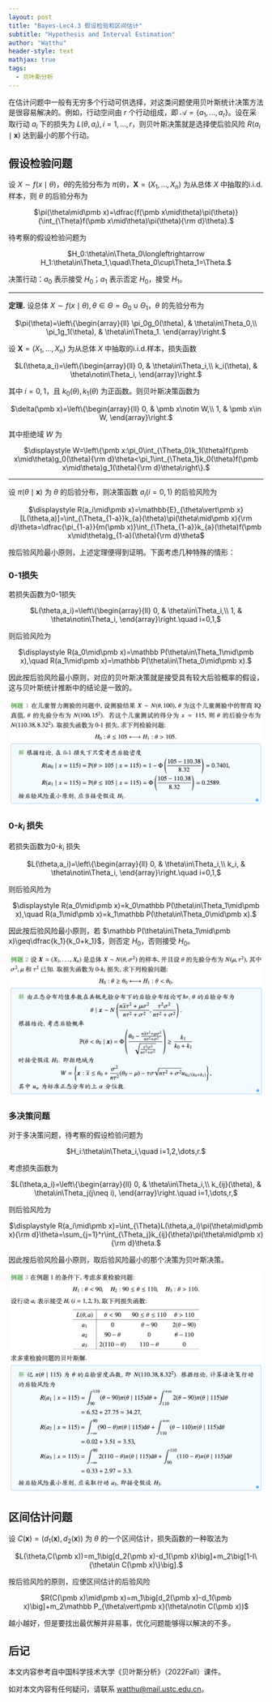 ```yaml
---
layout: post
title: "Bayes-Lec4.3 假设检验和区间估计"
subtitle: "Hypothesis and Interval Estimation"
author: "Watthu"
header-style: text
mathjax: true
tags:
  - 贝叶斯分析
---
```


在估计问题中一般有无穷多个行动可供选择，对这类问题使用贝叶斯统计决策方法是很容易解决的。例如，行动空间由 $r$ 个行动组成，即 $\mathscr{A}=\{a_1,\dots,a_r\}$。设在采取行动 $a_i$ 下的损失为 $L(\theta,a_i),i=1,\dots,r$，则贝叶斯决策就是选择使后验风险 $R(a_i\mid\pmb x)$ 达到最小的那个行动。

## 假设检验问题

设 $X\sim f(x\mid\theta)$，$\theta$的先验分布为 $\pi(\theta)$，$\pmb X=(X_1,\dots,X_n)$ 为从总体 $X$ 中抽取的i.i.d.样本，则 $\theta$ 的后验分布为
<center>
$\pi(\theta\mid\pmb x)=\dfrac{f(\pmb x\mid\theta)\pi(\theta)}{\int_{\Theta}f(\pmb x\mid\theta)\pi(\theta){\rm d}\theta}.$
</center>

待考察的假设检验问题为
<center>
$H_0:\theta\in\Theta_0\longleftrightarrow H_1:\theta\in\Theta_1,\quad\Theta_0\cup\Theta_1=\Theta.$
</center>

决策行动：$a_0$ 表示接受 $H_0$；$a_1$ 表示否定 $H_0$，接受 $H_1$。

---
**定理.** 设总体 $X\sim f(x\mid\theta),\theta\in\Theta=\Theta_0\cup\Theta_1$，$\theta$ 的先验分布为
<center>
$\pi(\theta)=\left\{\begin{array}{ll}
\pi_0g_0(\theta), & \theta\in\Theta_0,\\
\pi_1g_1(\theta), & \theta\in\Theta_1.
\end{array}\right.$
</center>

设 $\pmb X=(X_1,\dots,X_n)$ 为从总体 $X$ 中抽取的i.i.d.样本，损失函数
<center>
$L(\theta,a_i)=\left\{\begin{array}{ll}
0, & \theta\in\Theta_i,\\
k_i(\theta), & \theta\notin\Theta_i,
\end{array}\right.$
</center>

其中 $i=0,1$，且 $k_0(\theta),k_1(\theta)$ 为正函数。则贝叶斯决策函数为
<center>
$\delta(\pmb x)=\left\{\begin{array}{ll}
0, & \pmb x\notin W,\\ 1, & \pmb x\in W,
\end{array}\right.$
</center>

其中拒绝域 $W$ 为
<center>
$\displaystyle W=\left\{\pmb x:\pi_0\int_{\Theta_0}k_1(\theta)f(\pmb x\mid\theta)g_0(\theta){\rm d}\theta<\pi_1\int_{\Theta_1}k_0(\theta)f(\pmb x\mid\theta)g_1(\theta){\rm d}\theta\right\}.$
</center>

---

设 $\pi(\theta\mid\pmb x)$ 为 $\theta$ 的后验分布，则决策函数 $a_i(i=0,1)$ 的后验风险为
<center>
$\displaystyle R(a_i\mid\pmb x)=\mathbb{E}_{\theta\vert\pmb x}[L(\theta,a)]=\int_{\Theta_{1-a}}k_{a}(\theta)\pi(\theta\mid\pmb x){\rm d}\theta=\dfrac{\pi_{1-a}}{m(\pmb x)}\int_{\Theta_{1-a}}k_{a}(\theta)f(\pmb x\mid\theta)g_{1-a}(\theta){\rm d}\theta$
</center>

按后验风险最小原则，上述定理便得到证明。下面考虑几种特殊的情形：

### 0-1损失

若损失函数为0-1损失
<center>
$L(\theta,a_i)=\left\{\begin{array}{ll}
0, & \theta\in\Theta_i,\\
1, & \theta\notin\Theta_i,
\end{array}\right.\quad i=0,1,$
</center>

则后验风险为
<center>
$\displaystyle R(a_0\mid\pmb x)=\mathbb P(\theta\in\Theta_1\mid\pmb x),\quad R(a_1\mid\pmb x)=\mathbb P(\theta\in\Theta_0\mid\pmb x).$
</center>

因此按后验风险最小原则，对应的贝叶斯决策就是接受具有较大后验概率的假设，这与贝叶斯统计推断中的结论是一致的。

![](/img/in_post/Bayes/BayesLec4_3_1.png)

### 0-$k_i$ 损失

若损失函数为0-$k_i$ 损失
<center>
$L(\theta,a_i)=\left\{\begin{array}{ll}
0, & \theta\in\Theta_i,\\
k_i, & \theta\notin\Theta_i,
\end{array}\right.\quad i=0,1,$
</center>

则后验风险为
<center>
$\displaystyle R(a_0\mid\pmb x)=k_0\mathbb P(\theta\in\Theta_1\mid\pmb x),\quad R(a_1\mid\pmb x)=k_1\mathbb P(\theta\in\Theta_0\mid\pmb x).$
</center>

因此按后验风险最小原则，若 $\mathbb P(\theta\in\Theta_1\mid\pmb x)\geq\dfrac{k_1}{k_0+k_1}$，则否定 $H_0$，否则接受 $H_0$。

![](/img/in_post/Bayes/BayesLec4_3_2.png)

### 多决策问题

对于多决策问题，待考察的假设检验问题为
<center>
$H_i:\theta\in\Theta_i,\quad i=1,2,\dots,r.$
</center>

考虑损失函数为
<center>
$L(\theta,a_i)=\left\{\begin{array}{ll}
0, & \theta\in\Theta_i,\\
k_{ij}(\theta), & \theta\in\Theta_j(j\neq i),
\end{array}\right.\quad i=1,\dots,r,$
</center>

则后验风险为
<center>
$\displaystyle R(a_i\mid\pmb x)=\int_{\Theta}L(\theta,a_i)\pi(\theta\mid\pmb x){\rm d}\theta=\sum_{j=1}^r\int_{\Theta_j}k_{ij}(\theta)\pi(\theta\mid\pmb x){\rm d}\theta.$
</center>

因此按后验风险最小原则，取后验风险最小的那个决策为贝叶斯决策。

![](/img/in_post/Bayes/BayesLec4_3_3.png)

## 区间估计问题

设 $C(\pmb x)=(d_1(\pmb x),d_2(\pmb x))$ 为 $\theta$ 的一个区间估计，损失函数的一种取法为
<center>
$L(\theta,C(\pmb x))=m_1\big[d_2(\pmb x)-d_1(\pmb x)\big]+m_2\big[1-I\{\theta\in C(\pmb x)\}\big].$
</center>

按后验风险的原则，应使区间估计的后验风险
<center>
$R(C(\pmb x)\mid\pmb x)=m_1\big[d_2(\pmb x)-d_1(\pmb x)\big]+m_2\mathbb P_{\theta\vert\pmb x}(\theta\notin C(\pmb x))$
</center>

越小越好，但是要找出最优解并非易事，优化问题能够得以解决的不多。

## 后记

本文内容参考自中国科学技术大学《贝叶斯分析》（2022Fall）课件。

如对本文内容有任何疑问，请联系 <watthu@mail.ustc.edu.cn>。